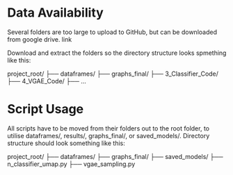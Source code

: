 # Data Availability
Several folders are too large to upload to GitHub, but can be downloaded from google drive. 
link

Download and extract the folders so the directory structure looks spmething like this:

project_root/
├── dataframes/
├── graphs_final/
├── 3_Classifier_Code/
├── 4_VGAE_Code/
├── ...

# Script Usage
All scripts have to be moved from their folders out to the root folder, to utilise dataframes/, results/, graphs\_final/, or saved\_models/.
Directory structure should look something like this: 

project_root/
├── dataframes/
├── graphs_final/
├── saved\_models/
├── n_classifier_umap.py
├── vgae_sampling.py



